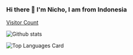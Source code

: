 ### Hi there 👋 I'm Nicho, I am from Indonesia 

[Visitor Count](https://profile-counter.glitch.me/NichoAdhyatma/count.svg)

![Github stats](https://github-readme-stats.vercel.app/api?username=NichoAdhyatma&theme=highcontrast&show_icons=true&count_private=true)

![Top Languages Card](https://github-readme-stats.vercel.app/api/top-langs/?username=NichoAdhyatma)






